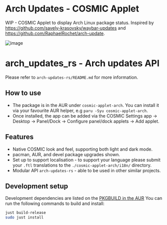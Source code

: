 # Arch Updates - COSMIC Applet
WIP - COSMIC Applet to display Arch Linux package status.
Inspired by https://github.com/savely-krasovsky/waybar-updates and https://github.com/RaphaelRochet/arch-update.

![image](https://github.com/user-attachments/assets/61d0e2af-4036-4dd9-948c-55833f0f8230)

# arch_updates_rs - Arch updates API
Please refer to `arch-updates-rs/README.md` for more information.

## How to use
- The package is in the AUR under `cosmic-applet-arch`. You can install it via your favourite AUR helper, e.g `paru -Syu cosmic-applet-arch`.
- Once installed, the app can be added via the COSMIC Settings app -> Desktop -> Panel/Dock -> Configure panel/dock applets -> Add applet.

## Features
 - Native COSMIC look and feel, supporting both light and dark mode.
 - pacman, AUR, and devel package upgrades shown.
 - Set up to support localisation - to support your language please submit your `.ftl` translations to the `./cosmic-applet-arch/i18n/` directory.
 - Modular API `arch-updates-rs` - able to be used in other similar projects.

## Development setup

Development dependencies are listed on the [PKGBUILD in the AUR](https://aur.archlinux.org/cgit/aur.git/tree/PKGBUILD?h=cosmic-applet-arch)
You can run the following commands to build and install:

```sh
just build-release
sudo just install
```
